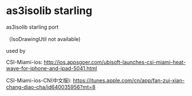 as3isolib starling
==================

as3isolib starling port  

（IsoDrawingUtil not available)

used by 

CSI-Miami-ios:
http://ios.appsgoer.com/ubisoft-launches-csi-miami-heat-wave-for-iphone-and-ipad-5041.html


CSI-Miami-ios-CN(中文版):
https://itunes.apple.com/cn/app/fan-zui-xian-chang-diao-cha/id640035956?mt=8
